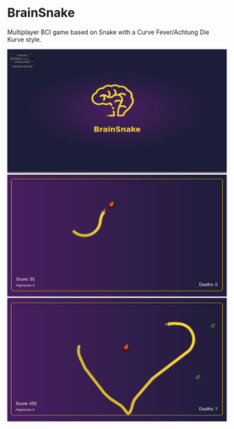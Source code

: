 # BrainSnake
Multiplayer BCI game based on Snake with a Curve Fever/Achtung Die Kurve style.


![alt text](Screenshots/Launch.png)
![alt text](Screenshots/Game.png)
![alt text](Screenshots/Game2.png)
